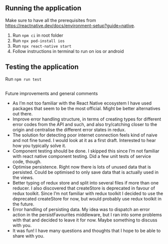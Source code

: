 ## Running the application
Make sure to have all the prerequisites from https://reactnative.dev/docs/environment-setup?guide=native.

1. Run `npm ci` in root folder
2. Run `npx pod-install ios`
3. Run `npx react-native start`
4. Follow instructions in terminal to run on ios or android


## Testing the application
Run `npm run test`


##
Future improvements and general comments
- As I’m not too familiar with the React Native ecosystem I have used packages that seem to be the most official. Might be better alternatives out there.
- Improve error handling structure, in terms of creating types for different error codes from the API and such, and also try/catching closer to the origin and centralise the different error states in redux.
- The solution for detecting poor internet connection feels kind of naive and not fine tuned. I would look at it as a first draft. Interested to hear how you typically solve it.
- Component testing should be done. I skipped this since I’m not familiar with react native component testing. Did a few unit tests of service code, though.
- Optimise persistence. Right now there is lots of unused data that is persisted. Could be optimised to only save data that is actually used in the views.
- Better typing of redux store and split into several files if more than one reducer. I also discovered that createStore is deprecated in favour of redux toolkit. Since I’m not familiar with redux toolkit I decided to use the deprecated createStore for now, but would probably use redux toolkit in the future.
- Error handling of persisting data. My idea was to dispatch an error action in the persistFavourites middleware, but I ran into some problems with that and decided to leave it for now. Maybe something to discuss with you.
- It was fun! I have many questions and thoughts that I hope to be able to share with you.
